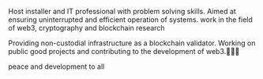 Host installer and IT professional with problem solving skills. Aimed at ensuring uninterrupted and efficient operation of systems.
work in the field of web3, cryptography and blockchain research

Providing non-custodial infrastructure as a blockchain validator. Working on public good projects and contributing to the development of web3.🤝🤝🤝

peace and development to all

